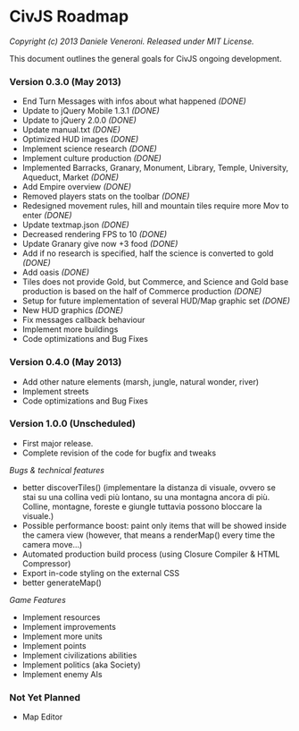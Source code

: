 # CivJS Roadmap

_Copyright (c) 2013 Daniele Veneroni. Released under MIT License._

This document outlines the general goals for CivJS ongoing development.

### Version 0.3.0 (May 2013)

* End Turn Messages with infos about what happened _(DONE)_
* Update to jQuery Mobile 1.3.1 _(DONE)_
* Update to jQuery 2.0.0 _(DONE)_
* Update manual.txt _(DONE)_
* Optimized HUD images _(DONE)_
* Implement science research _(DONE)_
* Implement culture production _(DONE)_
* Implemented Barracks, Granary, Monument, Library, Temple, University, Aqueduct, Market _(DONE)_
* Add Empire overview _(DONE)_
* Removed players stats on the toolbar _(DONE)_
* Redesigned movement rules, hill and mountain tiles require more Mov to enter _(DONE)_
* Update textmap.json _(DONE)_
* Decreased rendering FPS to 10 _(DONE)_
* Update Granary give now +3 food _(DONE)_
* Add if no research is specified, half the science is converted to gold _(DONE)_
* Add oasis _(DONE)_
* Tiles does not provide Gold, but Commerce, and Science and Gold base production is based on the half of Commerce production _(DONE)_
* Setup for future implementation of several HUD/Map graphic set _(DONE)_
* New HUD graphics _(DONE)_
* Fix messages callback behaviour
* Implement more buildings
* Code optimizations and Bug Fixes

### Version 0.4.0 (May 2013)

* Add other nature elements (marsh, jungle, natural wonder, river)
* Implement streets
* Code optimizations and Bug Fixes

### Version 1.0.0 (Unscheduled)

* First major release.
* Complete revision of the code for bugfix and tweaks

_Bugs & technical features_

* better discoverTiles() (implementare la distanza di visuale, ovvero se stai su una collina vedi più lontano, su una montagna ancora di più. Colline, montagne, foreste e giungle tuttavia possono bloccare la visuale.)
* Possible performance boost: paint only items that will be showed inside the camera view (however, that means a renderMap() every time the camera move...)
* Automated production build process (using Closure Compiler & HTML Compressor)
* Export in-code styling on the external CSS
* better generateMap()

_Game Features_

* Implement resources
* Implement improvements
* Implement more units
* Implement points
* Implement civilizations abilities
* Implement politics (aka Society)
* Implement enemy AIs

### Not Yet Planned

* Map Editor
